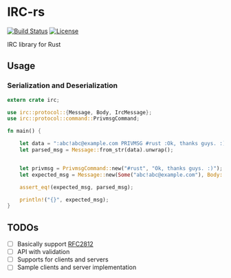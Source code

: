 # IRC-rs

[![Build Status](https://img.shields.io/travis/zonyitoo/irc-rs.svg)](https://travis-ci.org/zonyitoo/irc-rs)
[![License](https://img.shields.io/github/license/zonyitoo/irc-rs.svg)](https://github.com/zonyitoo/irc-rs)

IRC library for Rust

## Usage

### Serialization and Deserialization

```rust
extern crate irc;

use irc::protocol::{Message, Body, IrcMessage};
use irc::protocol::command::PrivmsgCommand;

fn main() {

    let data = ":abc!abc@example.com PRIVMSG #rust :Ok, thanks guys. :)";
    let parsed_msg = Message::from_str(data).unwrap();


    let privmsg = PrivmsgCommand::new("#rust", "Ok, thanks guys. :)");
    let expected_msg = Message::new(Some("abc!abc@example.com"), Body::command(privmsg));

    assert_eq!(expected_msg, parsed_msg);

    println!("{}", expected_msg);
}
```

## TODOs

- [ ] Basically support [RFC2812](https://tools.ietf.org/html/rfc2812)
- [ ] API with validation
- [ ] Supports for clients and servers
- [ ] Sample clients and server implementation
